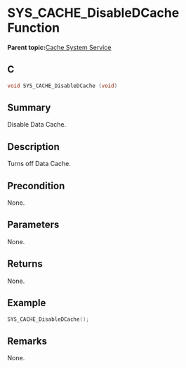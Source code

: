 # SYS\_CACHE\_DisableDCache Function

**Parent topic:**[Cache System Service](GUID-4522BF0A-636F-448D-B87F-2342F8CBEB00.md)

## C

```c
void SYS_CACHE_DisableDCache (void)
```

## Summary

Disable Data Cache.

## Description

Turns off Data Cache.

## Precondition

None.

## Parameters

None.

## Returns

None.

## Example

```c
SYS_CACHE_DisableDCache();
```

## Remarks

None.

